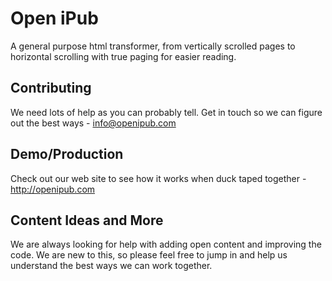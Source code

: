 Open iPub
=============

A general purpose html transformer, from vertically scrolled pages to horizontal scrolling with true paging for easier reading.

Contributing
------------

We need lots of help as you can probably tell. Get in touch so we can figure out the best ways - info@openipub.com

Demo/Production
---------------

Check out our web site to see how it works when duck taped together - http://openipub.com

Content Ideas and More
----------------------

We are always looking for help with adding open content and improving the code. We are new to this, so please feel free to jump in and help us understand the best ways we can work together.

